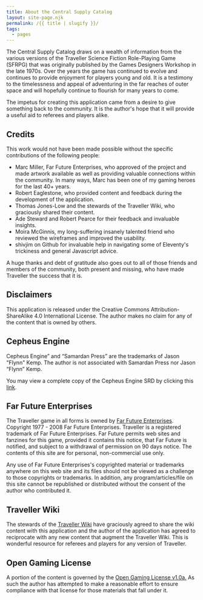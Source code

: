 ```yaml
---
title: About the Central Supply Catalog
layout: site-page.njk
permalink: /{{ title | slugify }}/
tags:
  - pages
---
```


The Central Supply Catalog draws on a wealth of information from the various versions of the Traveller Science Fiction Role-Playing Game (SFRPG) that was originally published by the Games Designers Workshop in the late 1970s. Over the years the game has continued to evolve and continues to provide enjoyment for players young and old. It is a testimony to the timelessness and appeal of adventuring in the far reaches of outer space and will hopefully continue to flourish for many years to come.

The impetus for creating this application came from a desire to give something back to the community. It is the author's hope that it will provide a useful aid to referees and players alike.

## Credits

This work would not have been made possible without the specific contributions of the following people:

- Marc Miller, Far Future Enterprises, who approved of the project and made artwork available as well as providing valuable connections within the community. In many ways, Marc has been one of my gaming heroes for the last 40+ years.
- Robert Eaglestone, who provided content and feedback during the development of the application.
- Thomas Jones-Low and the stewards of the Traveller Wiki, who graciously shared their content.
- Ade Steward and Robert Pearce for their feedback and invaluable insights.
- Moira McGinnis, my long-suffering insanely talented friend who reviewed the wireframes and improved the usability.
- shivjim on Github for invaluable help in navigating some of Eleventy's trickiness and general Javascript advice.

A huge thanks and debt of gratitude also goes out to all of those friends and members of the community, both present and missing, who have made Traveller the success that it is.

<h2 id="disclaimers">Disclaimers</h2>

This application is released under the Creative Commons Attribution-ShareAlike 4.0 International License. The author makes no claim for any of the content that is owned by others.

## Cepheus Engine

Cepheus Engine” and “Samardan Press” are the trademarks of Jason "Flynn" Kemp. The author is not associated with Samardan Press nor Jason “Flynn” Kemp.

You may view a complete copy of the Cepheus Engine SRD by clicking this <a href="https://thetrove.is/Books/Cepheus%20Engine/CE%20-%20Cepheus%20Engine%20SRD.pdf" target="_blank">link</a>.

## Far Future Enterprises

The Traveller game in all forms is owned by <a href="https://farfuture.net" target="_blank">Far Future Enterprises</a>. Copyright 1977 - 2008 Far Future Enterprises. Traveller is a registered trademark of Far Future Enterprises. Far Future permits web sites and fanzines for this game, provided it contains this notice, that Far Future is notified, and subject to a withdrawal of permission on 90 days notice. The contents of this site are for personal, non-commercial use only.

Any use of Far Future Enterprises's copyrighted material or trademarks anywhere on this web site and its files should not be viewed as a challenge to those copyrights or trademarks. In addition, any program/articles/file on this site cannot be republished or distributed without the consent of the author who contributed it.

## Traveller Wiki

The stewards of the <a href="https://wiki.travellerrpg.com/" target="_blank">Traveller Wiki</a> have graciously agreed to share the wiki content with this application and the author of the application has agreed to reciprocate with any new content that augment the Traveller Wiki. This is wonderful resource for referees and players for any version of Traveller.

## Open Gaming License

A portion of the content is governed by the <a href="https://www.d20srd.org/ogl.htm" target="_blank">Open Gaming License v1.0a.</a> As such the author has attempted to make a reasonable effort to ensure compliance with that license for those materials that fall under it.
